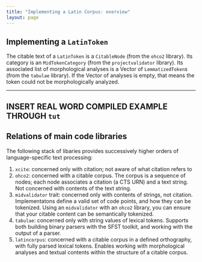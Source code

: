 ```yaml
---
title: "Implementing a Latin Corpus: overview"
layout: page
---
```



## Implementing a `LatinToken`

The citable text of a `LatinToken` is a `CitableNode` (from the `ohco2` library).  Its category is an `MidTokenCategory` (from the `projectvalidator` library).  Its associated list of morphological analyses is a Vector of `LemmatizedToken`s (from the `tabulae` library).  If the Vector of analyses is empty, that means the token could not be morphologically analyzed.


---
INSERT REAL WORD COMPILED EXAMPLE THROUGH `tut`
---

## Relations of main code libraries

The following stack of libaries provides successively higher orders of language-specific text processing:

1. `xcite`: concerned only with citation; not aware of what citation refers to
2. `ohco2`: concerned with a citable corpus.  The corpus is a sequence of nodes; each node associates a citation (a CTS URN) and a text string.  Not concerned with contents of the text string.
3. `midvalidator` trait: concerned only with contents of strings, not citation. Implementatons define a valid set of code points, and how they can be tokenized.  Using an `midvalidator` with an `ohco2` library, you can ensure that your citable content can be semantically tokenized.
4. `tabulae`:  concerned only with string values of lexical tokens. Supports both building binary parsers with the SFST toolkit, and working with the output of a parser.
5.  `latincorpus`:  concerned with a citable corpus in a defined orthography, with fully parsed lexical tokens.  Enables working with morphological analyses and textual contents within the structure of a citable corpus.
